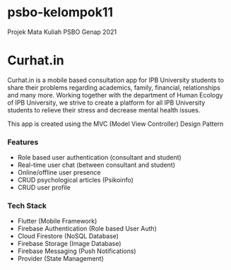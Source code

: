 # psbo-kelompok11
Projek Mata Kuliah PSBO Genap 2021


# Curhat.in 

Curhat.in is a mobile based consultation app for IPB University students to share their problems regarding academics, family, financial, relationships and many more. Working together with the department of Human Ecology of IPB University, we strive to create a platform for all IPB University students to relieve their stress and decrease mental health issues. 

This app is created using the MVC (Model View Controller) Design Pattern

### Features
- Role based user authentication (consultant and student)
- Real-time user chat (between consultant and student) 
- Online/offline user presence
- CRUD psychological articles (Psikoinfo) 
- CRUD user profile

### Tech Stack
- Flutter (Mobile Framework) 
- Firebase Authentication (Role based User Auth)
- Cloud Firestore (NoSQL Database)
- Firebase Storage (Image Database)
- Firebase Messaging (Push Notifications)
- Provider (State Management)
